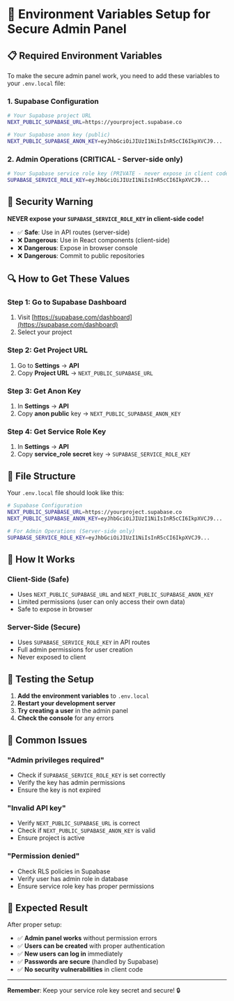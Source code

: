 # 🔐 Environment Variables Setup for Secure Admin Panel

## 📋 **Required Environment Variables**

To make the secure admin panel work, you need to add these variables to your `.env.local` file:

### **1. Supabase Configuration**
```bash
# Your Supabase project URL
NEXT_PUBLIC_SUPABASE_URL=https://yourproject.supabase.co

# Your Supabase anon key (public)
NEXT_PUBLIC_SUPABASE_ANON_KEY=eyJhbGciOiJIUzI1NiIsInR5cCI6IkpXVCJ9...
```

### **2. Admin Operations (CRITICAL - Server-side only)**
```bash
# Your Supabase service role key (PRIVATE - never expose in client code!)
SUPABASE_SERVICE_ROLE_KEY=eyJhbGciOiJIUzI1NiIsInR5cCI6IkpXVCJ9...
```

## 🚨 **Security Warning**

**NEVER expose your `SUPABASE_SERVICE_ROLE_KEY` in client-side code!**

- ✅ **Safe**: Use in API routes (server-side)
- ❌ **Dangerous**: Use in React components (client-side)
- ❌ **Dangerous**: Expose in browser console
- ❌ **Dangerous**: Commit to public repositories

## 🔍 **How to Get These Values**

### **Step 1: Go to Supabase Dashboard**
1. Visit [https://supabase.com/dashboard](https://supabase.com/dashboard)
2. Select your project

### **Step 2: Get Project URL**
1. Go to **Settings** → **API**
2. Copy **Project URL** → `NEXT_PUBLIC_SUPABASE_URL`

### **Step 3: Get Anon Key**
1. In **Settings** → **API**
2. Copy **anon public** key → `NEXT_PUBLIC_SUPABASE_ANON_KEY`

### **Step 4: Get Service Role Key**
1. In **Settings** → **API**
2. Copy **service_role secret** key → `SUPABASE_SERVICE_ROLE_KEY`

## 📁 **File Structure**

Your `.env.local` file should look like this:

```bash
# Supabase Configuration
NEXT_PUBLIC_SUPABASE_URL=https://yourproject.supabase.co
NEXT_PUBLIC_SUPABASE_ANON_KEY=eyJhbGciOiJIUzI1NiIsInR5cCI6IkpXVCJ9...

# For Admin Operations (Server-side only)
SUPABASE_SERVICE_ROLE_KEY=eyJhbGciOiJIUzI1NiIsInR5cCI6IkpXVCJ9...
```

## 🔧 **How It Works**

### **Client-Side (Safe)**
- Uses `NEXT_PUBLIC_SUPABASE_URL` and `NEXT_PUBLIC_SUPABASE_ANON_KEY`
- Limited permissions (user can only access their own data)
- Safe to expose in browser

### **Server-Side (Secure)**
- Uses `SUPABASE_SERVICE_ROLE_KEY` in API routes
- Full admin permissions for user creation
- Never exposed to client

## 🧪 **Testing the Setup**

1. **Add the environment variables** to `.env.local`
2. **Restart your development server**
3. **Try creating a user** in the admin panel
4. **Check the console** for any errors

## 🚨 **Common Issues**

### **"Admin privileges required"**
- Check if `SUPABASE_SERVICE_ROLE_KEY` is set correctly
- Verify the key has admin permissions
- Ensure the key is not expired

### **"Invalid API key"**
- Verify `NEXT_PUBLIC_SUPABASE_URL` is correct
- Check if `NEXT_PUBLIC_SUPABASE_ANON_KEY` is valid
- Ensure project is active

### **"Permission denied"**
- Check RLS policies in Supabase
- Verify user has admin role in database
- Ensure service role key has proper permissions

## 🎯 **Expected Result**

After proper setup:
- ✅ **Admin panel works** without permission errors
- ✅ **Users can be created** with proper authentication
- ✅ **New users can log in** immediately
- ✅ **Passwords are secure** (handled by Supabase)
- ✅ **No security vulnerabilities** in client code

---

**Remember**: Keep your service role key secret and secure! 🔒
